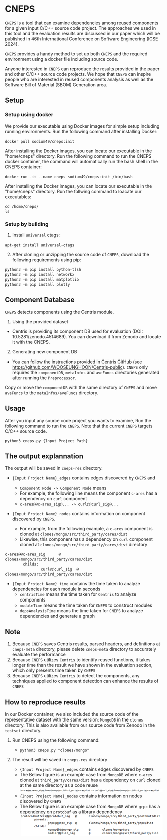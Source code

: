 # CNEPS
`CNEPS` is a tool that can examine dependencies among reused components for a given input C/C++ source code project.
The approaches we used in this tool and the evaluation results are discussed in our paper which will be published in 46th International Conference on Software Engineering (ICSE 2024).

`CNEPS` provides a handy method to set up both `CNEPS` and the required environment using a docker file including source code.

Anyone interested in `CNEPS` can reproduce the results provided in the paper and other C/C++ source code projects.
We hope that `CNEPS` can inspire people who are interested in reused components analysis as well as the Software Bill of Material (SBOM) Generation area.


## Setup

### Setup using docker

We provide our executable using Docker images for simple setup including running environments.
Run the following command after installing Docker:

`docker pull sodium49/cneps:init`

After installing the Docker images, you can locate our executable in the "home/cneps" directory. Run the following command to run the CNEPS docker container, the command will automatically run the bash shell in the CNEPS container:

`docker run -it --name cneps sodium49/cneps:init /bin/bash`

After installing the Docker images, you can locate our executable in the "home/cneps" directory. Run the follwing command to loacate our executables:


```
cd /home/cneps/
ls
```

### Setup by building

1. Install `universal` ctags:

```
apt-get install universal-ctags
```


2. After cloning or unzipping the source code of `CNEPS`, download the following requirements using pip:

```
python3 -m pip install python-tlsh
python3 -m pip install networkx
python3 -m pip install matplotlib
python3 -m pip install plotly
```


## Component Database

`CNEPS` detects components using the Centris module.

1. Using the provided dataset

* Centris is providing its component DB used for evaluation (DOI: 10.5281/zenodo.4514689).
You can download it from Zenodo and locate it with the CNEPS.

2.  Generating new component DB

* You can follow the instructions provided in Centris GitHub (see https://github.com/WOOSEUNGHOON/Centris-public).
`CNEPS` only requires the `componentDB`, `metaInfos` and `aveFuncs` directories generated after running the `Preprocessor`.

Copy or move the `componentDB` with the same directory of `CNEPS` and move `aveFuncs` to the `metaInfos/aveFuncs` directory.

## Usage

After you input any source code project you wants to examine, 
Run the following command to run the `CNEPS`.
Note that the current `CNEPS` targets C/C++ source code.

```
python3 cneps.py {Input Project Path}
```

## The output explannation

The output will be saved in `cneps-res` directory.

* `{Input Project Name}_edges` contains edges discovered by `CNEPS` and 
    * `Component Node -> Component Node` means 
    * For example, the following line means the component `c-ares` has a dependency on `curl` component
    * `c-ares@@c-ares_sig@... -> curl@@curl_sig@...`

* `{Input Project Name}_nodes` contains information on component discovered by `CNEPS`.
    *  For example, from the following example, a `c-ares` component is cloned at `clones/mongo/src/third_party/cares/dist`
    * Likewise, this component has a dependency on `curl` component cloned at `clones/mongo/src/third_party/cares/dist` directory
```
c-ares@@c-ares_sig      @       clones/mongo/src/third_party/cares/dist
        childs: 
                curl@@curl_sig  @       clones/mongo/src/third_party/cares/dist
```


* `{Input Project Name}_time` contains the time taken to analyze dependencies for each module in seconds
    * `centrisTime` means the time taken for `Centris` to analyze components
    * `moduleTime` means the time taken for `CNEPS` to construct modules
    * `depsAnalysisTime` means the time taken for `CNEPS` to analyze dependencies and generate a graph


## Note
1. Because `CNEPS` saves Centris results, parsed headers, and definitions at `cneps-meta` directory, please delete `cneps-meta` directory to accurately evaluate the performance
2. Because `CNEPS` utilizes `Centris` to identify reused functions, it takes longer time than the result we have shown in the evaluation section, which only presents time taken by `CNEPS`
3. Because `CNEPS` utilizes `Centris` to detect the components, any techniques applied to component detection can enhance the results of `CNEPS`


## How to reproduce results

In our Docker container, we also included the source code of the representative dataset with the same version: `MongoDB` in the `clones` directory.
This is also available from our source code from Zenodo in the `testset` directory.

1. Run CNEPS using the following command:
    * `python3 cneps.py "clones/mongo"`


2. The result will be saved in `cneps-res` directory
    * `{Input Project Name}_edges` contains edges discovered by `CNEPS`
    * The Below figure is an example case from `MongoDB` where `c-ares` cloned at `third_party/cares/dist` has a dependency on `curl` cloned at the same directory as a code reuse
    ![Download](./guide/result_edges.png)
    * `{Input Project Name}_nodes` contains information on nodes discovered by `CNEPS`
    * The Below figure is an example case from `MongoDB` where `grpc` has a dependency on `protobuf` as a library dependency
    ![Download](./guide/result_node.png)

